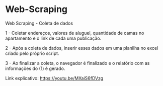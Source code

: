 # Web-Scraping

Web Scraping - Coleta de dados 

1 - Coletar endereços, valores de aluguel, quantidade de camas no apartamento e o link de cada uma publicação. 

2 - Após a coleta de dados, inserir esses dados em uma planilha no excel criado pelo próprio script. 

3 - Ao finalizar a coleta, o navegador é finalizado e o relatório com as informações do (1) é gerado.

Link explicativo: https://youtu.be/MXaiS6fDVzg
